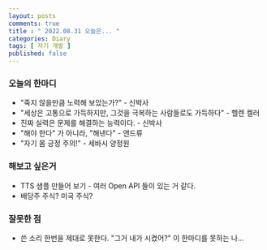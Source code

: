 ```yaml
---
layout: posts
comments: true
title : " 2022.08.31 오늘은... "
categories: Diary
tags: [ 자기 개발 ]
published: false
---
```


### 오늘의 한마디
- "죽지 않을만큼 노력해 보았는가?" - 신박사
- "세상은 고통으로 가득하지만, 그것을 극복하는 사람들로도 가득하다" - 헬렌 켈러
- 진짜 실력은 문제를 해결하는 능력이다. - 신박사
- "해야 한다" 가 아니라, "해낸다" - 앤드류
- "자기 몸 긍정 주의!" - 세바시 양정원

### 해보고 싶은거
- TTS 샘플 만들어 보기 - 여러 Open API 들이 있는 거 같다.
- 배당주 주식? 미국 주식?

### 잘못한 점
- 쓴 소리 한번을 제대로 못한다. "그거 내가 시켰어?" 이 한마디를 못하는 나...